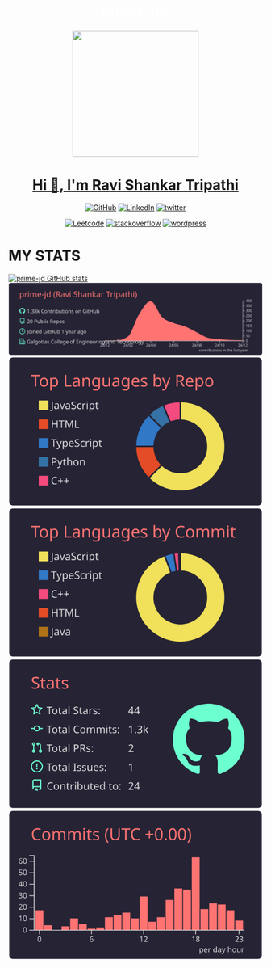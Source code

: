 <h1 align="center"><a style="text-decorations:none; color:white" href="https://prime-jd.vercel.app">PRIME-JD</a></h1>
 <div align="center"><img align="center" height="250" width="250" src="https://res.cloudinary.com/dooks54nr/image/upload/w_1000,c_fill,ar_1:1,g_auto,r_max,bo_5px_solid_red,b_rgb:262c35/v1720105663/21156_lszxj0.jpg"></div>
<h1 align="center"><a href="https://prime-jd.vercel.app">Hi 👋, I'm Ravi Shankar Tripathi </a></h1>


<p align="center">
  <a href="https://github.com/prime-jd">
    <picture>
      <source media="(prefers-color-scheme: dark)" srcset="https://cdn.simpleicons.org/github/white">
      <img alt="GitHub" title="GitHub" height="48" width="48" src="https://cdn.simpleicons.org/github"></picture></a>
  <a href="https://www.linkedin.com/in/ravi-shankar-tripathi-536870270/">
    <img alt="LinkedIn" title="LinkedIn" height="48" width="48" src="https://cdn.simpleicons.org/linkedin"></a>
  <a href="https://x.com/primejd2002">
    <img alt="twitter" title="twitter" height="48" width="48" src="https://cdn.simpleicons.org/x/white"></a>
</p>

<p align="center">
  <a href="https://leetcode.com/u/_Ravi-2022/">
    <img alt="Leetcode" title="Leetcode" height="48" width="48" src="https://cdn.simpleicons.org/leetcode"></a>
  <a href="https://stackoverflow.com/users/25161245/ravi-shankar-tripathi">
      <img alt="stackoverflow" title="stackoverflow" height="48" width="48" src="https://cdn.simpleicons.org/stackoverflow"></a>
  <a href="https://wordpress.com/me">
    <img alt="wordpress" title="wordpress" height="48" width="48" src="https://cdn.simpleicons.org/wordpress"></a>
</p>




# MY STATS

[![prime-jd GitHub stats](https://github-readme-stats.vercel.app/api?username=prime-jd)](https://github.com/prime-jd/github-readme-stats)<span> 
[![](https://raw.githubusercontent.com/prime-jd/prime-jd/master/profile-summary-card-output/aura_dark/0-profile-details.svg)](https://github.com/prime-jd?tab=repositories)
[![](https://raw.githubusercontent.com/prime-jd/prime-jd/master/profile-summary-card-output/aura_dark/1-repos-per-language.svg)](https://github.com/prime-jd) 
[![](https://raw.githubusercontent.com/prime-jd/prime-jd/master/profile-summary-card-output/aura_dark/2-most-commit-language.svg)](https://github.com/prime-jd)
[![](https://raw.githubusercontent.com/prime-jd/prime-jd/master/profile-summary-card-output/aura_dark/3-stats.svg)](https://github.com/prime-jd?tab=stars)
[![](https://raw.githubusercontent.com/prime-jd/prime-jd/master/profile-summary-card-output/aura_dark/4-productive-time.svg)](https://github.com/prime-jd)
